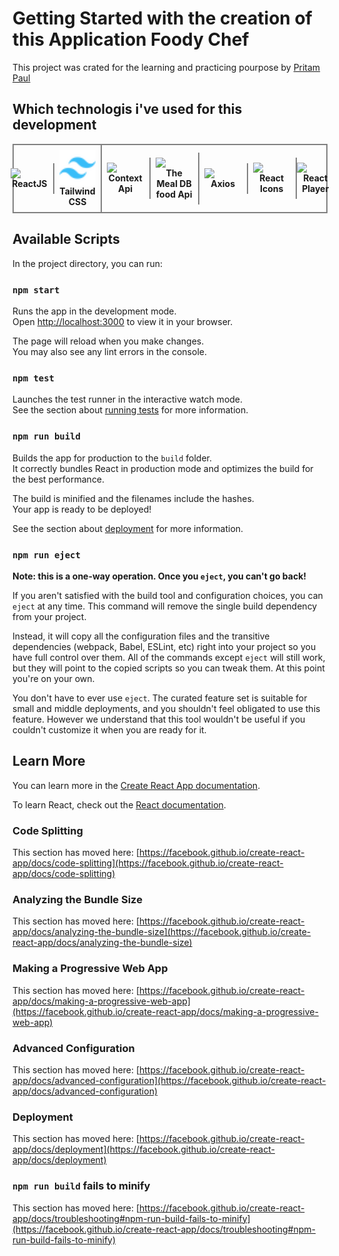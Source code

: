 # Getting Started with the creation of this Application Foody Chef

This project was crated for the learning and practicing pourpose by [Pritam Paul](https://github.com/pritampaul02)

## Which technologis i've used for this development

<div style="display:grid;grid-template-columns:repeat(7,1fr);border:2px solid gray;
    justify-content: center;
    align-items: center;text-align:center;background:transparent;padding:0;box-sizing:border-box;">
<div style="border-right:2px solid gray;padding:8px;display:flex;flex-direction:column;align-items:center;justify-content;center;"><img src='public/favicon.ico' style='height:auto;width:60px;' ><b>ReactJS</b></div>
<div style="border-right:2px solid gray;padding:8px;display:flex;flex-direction:column;align-items:center;justify-content;center;"><img src='public/tailwind.png' style='height:auto;width:60px;' ><b>Tailwind CSS</b></div>
<div style="border-right:2px solid gray;padding:8px;display:flex;flex-direction:column;align-items:center;justify-content;center;"><img src='public/favicon.ico' style='height:auto;width:60px;' ><b>Context Api</b></div>
<div style="border-right:2px solid gray;padding:8px;display:flex;flex-direction:column;align-items:center;justify-content;center;"><img src='public/favicon.ico' style='height:auto;width:60px;' ><b>The Meal DB food Api</b></div>
<div style="border-right:2px solid gray;padding:8px;display:flex;flex-direction:column;align-items:center;justify-content;center;"><img src='public/favicon.ico' style='height:auto;width:60px;' ><b>Axios</b></div>
<div style="border-right:2px solid gray;padding:8px;display:flex;flex-direction:column;align-items:center;justify-content;center;"><img src='public/favicon.ico' style='height:auto;width:60px;' ><b>React Icons</b></div>
<div style='display:flex;flex-direction:column;align-items:center;justify-content;center;'><img src='public/favicon.ico' style='height:auto;width:60px;' ><b>React Player</b></div>

</div>

## Available Scripts

In the project directory, you can run:

### `npm start`

Runs the app in the development mode.\
Open [http://localhost:3000](http://localhost:3000) to view it in your browser.

The page will reload when you make changes.\
You may also see any lint errors in the console.

### `npm test`

Launches the test runner in the interactive watch mode.\
See the section about [running tests](https://facebook.github.io/create-react-app/docs/running-tests) for more information.

### `npm run build`

Builds the app for production to the `build` folder.\
It correctly bundles React in production mode and optimizes the build for the best performance.

The build is minified and the filenames include the hashes.\
Your app is ready to be deployed!

See the section about [deployment](https://facebook.github.io/create-react-app/docs/deployment) for more information.

### `npm run eject`

**Note: this is a one-way operation. Once you `eject`, you can't go back!**

If you aren't satisfied with the build tool and configuration choices, you can `eject` at any time. This command will remove the single build dependency from your project.

Instead, it will copy all the configuration files and the transitive dependencies (webpack, Babel, ESLint, etc) right into your project so you have full control over them. All of the commands except `eject` will still work, but they will point to the copied scripts so you can tweak them. At this point you're on your own.

You don't have to ever use `eject`. The curated feature set is suitable for small and middle deployments, and you shouldn't feel obligated to use this feature. However we understand that this tool wouldn't be useful if you couldn't customize it when you are ready for it.

## Learn More

You can learn more in the [Create React App documentation](https://facebook.github.io/create-react-app/docs/getting-started).

To learn React, check out the [React documentation](https://reactjs.org/).

### Code Splitting

This section has moved here: [https://facebook.github.io/create-react-app/docs/code-splitting](https://facebook.github.io/create-react-app/docs/code-splitting)

### Analyzing the Bundle Size

This section has moved here: [https://facebook.github.io/create-react-app/docs/analyzing-the-bundle-size](https://facebook.github.io/create-react-app/docs/analyzing-the-bundle-size)

### Making a Progressive Web App

This section has moved here: [https://facebook.github.io/create-react-app/docs/making-a-progressive-web-app](https://facebook.github.io/create-react-app/docs/making-a-progressive-web-app)

### Advanced Configuration

This section has moved here: [https://facebook.github.io/create-react-app/docs/advanced-configuration](https://facebook.github.io/create-react-app/docs/advanced-configuration)

### Deployment

This section has moved here: [https://facebook.github.io/create-react-app/docs/deployment](https://facebook.github.io/create-react-app/docs/deployment)

### `npm run build` fails to minify

This section has moved here: [https://facebook.github.io/create-react-app/docs/troubleshooting#npm-run-build-fails-to-minify](https://facebook.github.io/create-react-app/docs/troubleshooting#npm-run-build-fails-to-minify)
